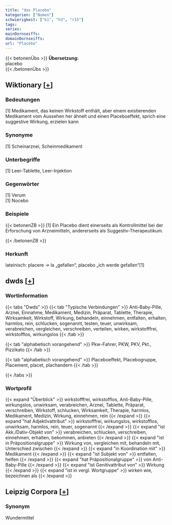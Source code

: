 ```yaml
---
title: "das Placebo"
kategorien: ["Nomen"]
schwierigkeit: ["k1", "h3", "r15"]
tags:
series:
mainDornseiffs:
domainDornseiffs:
url: "Placebo"
---
```


{{< betonenÜbs >}}
**Übersetzung:**  
placebo  
{{< /betonenÜbs >}}

## Wiktionary [[+](https://de.wiktionary.org/wiki/Placebo)]

### Bedeutungen
[1] Medikament, das keinen Wirkstoff enthält, aber einem existierenden Medikament vom Aussehen her ähnelt und einen Placeboeffekt, sprich eine suggestive Wirkung, erzielen kann  

### Synonyme
[1] Scheinarznei, Scheinmedikament  

### Unterbegriffe
[1] Leer-Tablette, Leer-Injektion  

### Gegenwörter
[1] Verum  
[1] Nocebo  

### Beispiele
{{< betonenZB >}}
[1] Ein Placebo dient einerseits als Kontrollmittel bei der Erforschung von Arzneimitteln, andererseits als Suggestiv-Therapeutikum.  

{{< /betonenZB >}}
### Herkunft
lateinisch: placere → la „gefallen“, placebo „ich werde gefallen“[1]  



## dwds [[+](https://www.dwds.de/wb/Placebo)]

### Wortinformation
{{< tabs "Dwds" >}}
{{< tab "Typische Verbindungen" >}}
Anti-Baby-Pille, Arznei, Einnahme, Medikament, Medizin, Präparat, Tablette, Therapie, Wirksamkeit, Wirkstoff, Wirkung, behandeln, einnehmen, entfalten, erhalten, harmlos, rein, schlucken, sogenannt, testen, teuer, unwirksam, verabreichen, vergleichen, verschreiben, verteilen, wirken, wirkstofffrei, wirkstofflos, wirkungslos
{{< /tab >}}

{{< tab "alphabetisch vorangehend" >}}
Pkw-Fahrer, PKW, PKV, Pkt., Pizzikato
{{< /tab >}}

{{< tab "alphabetisch vorangehend" >}}
Placeboeffekt, Placebogruppe, Placement, placet, plachandern
{{< /tab >}}

{{< /tabs >}}

### Wortprofil
{{< expand "Überblick" >}} wirkstofffrei, wirkstofflos, Anti-Baby-Pille, wirkungslos, unwirksam, verabreichen, Arznei, Tablette, Präparat, verschreiben, Wirkstoff, schlucken, Wirksamkeit, Therapie, harmlos, Medikament, Medizin, Wirkung, einnehmen, rein {{< /expand >}}
{{< expand "hat Adjektivattribut" >}} wirkstofffrei, wirkungslos, wirkstofflos, unwirksam, harmlos, rein, teuer, sogenannt {{< /expand >}}
{{< expand "ist Akk./Dativ-Objekt von" >}} verabreichen, schlucken, verschreiben, einnehmen, erhalten, bekommen, anbieten {{< /expand >}}
{{< expand "ist in Präpositionalgruppe" >}} Wirkung von, vergleichen mit, behandeln mit, Unterschied zwischen {{< /expand >}}
{{< expand "in Koordination mit" >}} Medikament {{< /expand >}}
{{< expand "ist Subjekt von" >}} entfalten, helfen {{< /expand >}}
{{< expand "hat Präpositionalgruppe" >}} von Anti-Baby-Pille {{< /expand >}}
{{< expand "ist Genitivattribut von" >}} Wirkung {{< /expand >}}
{{< expand "ist in vergl. Wortgruppe" >}} wirken wie, bezeichnen als {{< /expand >}}

## Leipzig Corpora [[+](https://corpora.uni-leipzig.de/en/res?word=Placebo&corpusId=deu_newscrawl-public_2018)]


### Synonym
Wundermittel

